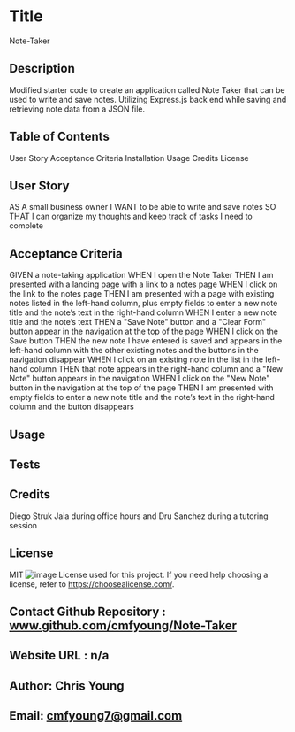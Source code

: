 # Title
Note-Taker

## Description
Modified starter code to create an application called Note Taker that can be used to write and save notes. Utilizing Express.js back end while saving and retrieving note data from a JSON file.

## Table of Contents
User Story
Acceptance Criteria
Installation
Usage
Credits
License

## User Story
AS A small business owner I WANT to be able to write and save notes SO THAT I can organize my thoughts and keep track of tasks I need to complete

## Acceptance Criteria
GIVEN a note-taking application
WHEN I open the Note Taker
THEN I am presented with a landing page with a link to a notes page
WHEN I click on the link to the notes page
THEN I am presented with a page with existing notes listed in the left-hand column, plus empty fields to enter a new note title and the note’s text in the right-hand column
WHEN I enter a new note title and the note’s text
THEN a "Save Note" button and a "Clear Form" button appear in the navigation at the top of the page
WHEN I click on the Save button
THEN the new note I have entered is saved and appears in the left-hand column with the other existing notes and the buttons in the navigation disappear
WHEN I click on an existing note in the list in the left-hand column
THEN that note appears in the right-hand column and a "New Note" button appears in the navigation
WHEN I click on the "New Note" button in the navigation at the top of the page
THEN I am presented with empty fields to enter a new note title and the note’s text in the right-hand column and the button disappears

## Usage


## Tests


## Credits
Diego Struk Jaia during office hours and Dru Sanchez during a tutoring session

## License
MIT ![image](https://github.com/cmfyoung/Note-Taker/assets/150183426/9e3ca38c-461c-49d6-8de4-806eda169dd1)
License used for this project. If you need help choosing a license, refer to https://choosealicense.com/.

## Contact Github Repository : www.github.com/cmfyoung/Note-Taker

## Website URL : n/a

## Author: Chris Young

## Email: cmfyoung7@gmail.com
